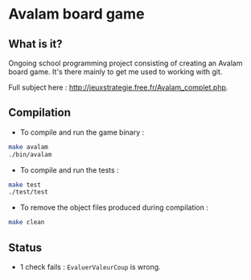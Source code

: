 # Avalam board game

## What is it?

Ongoing school programming project consisting of creating an Avalam board game.
It's there mainly to get me used to working with git.

Full subject here : http://jeuxstrategie.free.fr/Avalam_complet.php.

## Compilation

- To compile and run the game binary :
```bash
make avalam
./bin/avalam
```

- To compile and run the tests :
```bash
make test
./test/test
```

- To remove the object files produced during compilation :
```bash
make clean
```

## Status

- 1 check fails : `EvaluerValeurCoup` is wrong.
